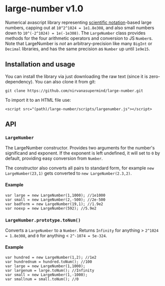 # large-number v1.0
Numerical avascript library representing [scientific notation](https://en.wikipedia.org/wiki/Scientific_notation)-based large numbers, capping out at `10^2^1024 = 1e1.8e308`, and also small numbers down to `10^(-2^1024) = 1e(-1e308)`.  The `LargeNumber` class provides methods for the four arithmetic operators and conversion to JS `Number`s. Note that LargeNumber is *not* an arbitrary-precision like many `BigInt` or `Decimal` libraries, and has the same precision as `Number` up until `1e9e15`.

## Installation and usage
You can install the library via just downloading the raw text (since it is zero-dependency). You can also clone it from git:

    git clone https://github.com/nirvanasupermind/large-number.git

To import it to an HTML file use:

    <script src="(path)/large-number/scripts/largenumber.js"></script>



## API
### `LargeNumber`
The LargeNumber constructor. Provides two arguments for the number's significand and exponent. If the exponent is left undefined, it will set to `0` by default, providing easy conversion from `Number`. 

The constructor also converts all pairs to standard form, for example `new LargeNumber(23,1)` gets converted to `new LargeNumber(2.3,2)`.
#### Example
    var large = new LargeNumber(1,1000); //1e1000
    var small = new LargeNumber(2,-500); //2e-500
    var badform = new LargeNumber(19,1); //1.9e2
    var noexp = new LargeNumber(592); //5.9e2

### `LargeNumber.prototype.toNum()`
Converts a `LargeNumber` to a `Number`. Returns `Infinity` for anything > `2^1024 = 1.8e308`, and `0` for anything < `2^-1074 = 5e-324`.

#### Example
    var hundred = new LargeNumber(1,2); //1e2
    var hundrednum = hundred.toNum(); //100
    var large = new LargeNumber(1,1000);
    var largenum = large.toNum(); //Infinity
    var small = new LargeNumber(1,-1000);
    var smallnum = small.toNum(); //0


